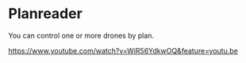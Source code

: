 # Planreader

You can control one or more drones by plan.


https://www.youtube.com/watch?v=WiR56YdkwOQ&feature=youtu.be
  
  
